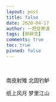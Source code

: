 ```yaml
---
layout: post
title: false
date: 2020-04-17
author: 一把甘蔗渣
tags: [碎碎念]
comments: true
toc: true
pinned: false
---
```

<br/>


南皮射雉 北固钓鲈

纸上风月 梦里江山
